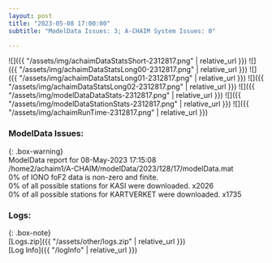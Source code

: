 ```yaml
---
layout: post
title: "2023-05-08 17:00:00"
subtitle: "ModelData Issues: 3; A-CHAIM System Issues: 0"

---
```


![]({{ "/assets/img/achaimDataStatsShort-2312817.png" | relative_url }})
![]({{ "/assets/img/achaimDataStatsLong00-2312817.png" | relative_url }})
![]({{ "/assets/img/achaimDataStatsLong01-2312817.png" | relative_url }})
![]({{ "/assets/img/achaimDataStatsLong02-2312817.png" | relative_url }})
![]({{ "/assets/img/modelDataDataStats-2312817.png" | relative_url }})
![]({{ "/assets/img/modelDataStationStats-2312817.png" | relative_url }})
![]({{ "/assets/img/achaimRunTime-2312817.png" | relative_url }})


### ModelData Issues:  
  
{: .box-warning}  
 ModelData report for 08-May-2023 17:15:08   
 /home2/achaim1/A-CHAIM/modelData/2023/128/17/modelData.mat   
 0% of IONO foF2 data is non-zero and finite.   
 0% of all possible stations for KASI were downloaded. x2026   
 0% of all possible stations for KARTVERKET were downloaded. x1735   
  


### Logs:  
  
{: .box-note}  
[Logs.zip]({{ "/assets/other/logs.zip" | relative_url }})  
[Log Info]({{ "/logInfo" | relative_url }})  
